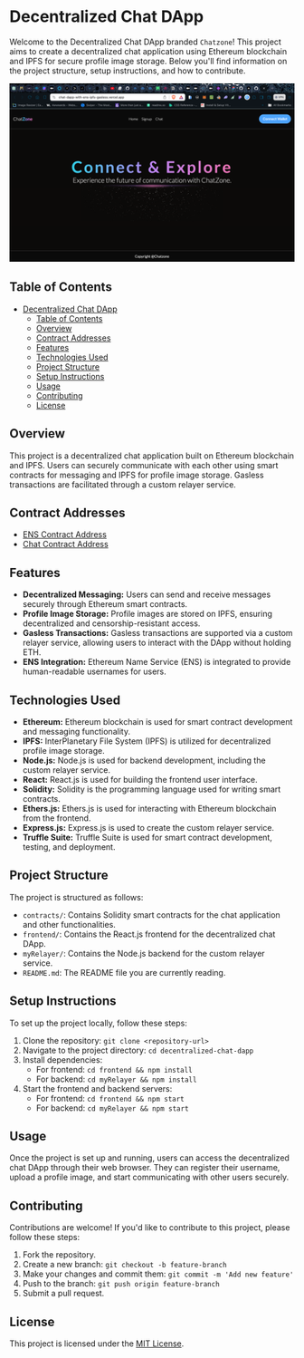 # Decentralized Chat DApp

Welcome to the Decentralized Chat DApp branded `Chatzone`! This project aims to create a decentralized chat application using Ethereum blockchain and IPFS for secure profile image storage. Below you'll find information on the project structure, setup instructions, and how to contribute.

![Decentralized Chat DApp](https://github.com/Signor1/chatDapp-with-ens-ipfs-gasless/blob/68515becd36f881687d57035f167ea535e0093ee/Screenshot.png)


## Table of Contents

- [Decentralized Chat DApp](#decentralized-chat-dapp)
  - [Table of Contents](#table-of-contents)
  - [Overview](#overview)
  - [Contract Addresses](#contract-addresses)
  - [Features](#features)
  - [Technologies Used](#technologies-used)
  - [Project Structure](#project-structure)
  - [Setup Instructions](#setup-instructions)
  - [Usage](#usage)
  - [Contributing](#contributing)
  - [License](#license)

## Overview

This project is a decentralized chat application built on Ethereum blockchain and IPFS. Users can securely communicate with each other using smart contracts for messaging and IPFS for profile image storage. Gasless transactions are facilitated through a custom relayer service.

## Contract Addresses

  - [ENS Contract Address](https://sepolia.etherscan.io/address/0x882f1e69cd5e2c5c172bf1ab8c9c192d8f581211)
  - [Chat Contract Address](https://sepolia.etherscan.io/address/0xfbc211edebc6b2b7738fd934e265737b0750b4ee)

## Features

- **Decentralized Messaging:** Users can send and receive messages securely through Ethereum smart contracts.
- **Profile Image Storage:** Profile images are stored on IPFS, ensuring decentralized and censorship-resistant access.
- **Gasless Transactions:** Gasless transactions are supported via a custom relayer service, allowing users to interact with the DApp without holding ETH.
- **ENS Integration:** Ethereum Name Service (ENS) is integrated to provide human-readable usernames for users.

## Technologies Used

- **Ethereum:** Ethereum blockchain is used for smart contract development and messaging functionality.
- **IPFS:** InterPlanetary File System (IPFS) is utilized for decentralized profile image storage.
- **Node.js:** Node.js is used for backend development, including the custom relayer service.
- **React:** React.js is used for building the frontend user interface.
- **Solidity:** Solidity is the programming language used for writing smart contracts.
- **Ethers.js:** Ethers.js is used for interacting with Ethereum blockchain from the frontend.
- **Express.js:** Express.js is used to create the custom relayer service.
- **Truffle Suite:** Truffle Suite is used for smart contract development, testing, and deployment.

## Project Structure

The project is structured as follows:

- `contracts/`: Contains Solidity smart contracts for the chat application and other functionalities.
- `frontend/`: Contains the React.js frontend for the decentralized chat DApp.
- `myRelayer/`: Contains the Node.js backend for the custom relayer service.
- `README.md`: The README file you are currently reading.

## Setup Instructions

To set up the project locally, follow these steps:

1. Clone the repository: `git clone <repository-url>`
2. Navigate to the project directory: `cd decentralized-chat-dapp`
3. Install dependencies:
   - For frontend: `cd frontend && npm install`
   - For backend: `cd myRelayer && npm install`
4. Start the frontend and backend servers:
   - For frontend: `cd frontend && npm start`
   - For backend: `cd myRelayer && npm start`

## Usage

Once the project is set up and running, users can access the decentralized chat DApp through their web browser. They can register their username, upload a profile image, and start communicating with other users securely.

## Contributing

Contributions are welcome! If you'd like to contribute to this project, please follow these steps:

1. Fork the repository.
2. Create a new branch: `git checkout -b feature-branch`
3. Make your changes and commit them: `git commit -m 'Add new feature'`
4. Push to the branch: `git push origin feature-branch`
5. Submit a pull request.

## License

This project is licensed under the [MIT License](LICENSE).

